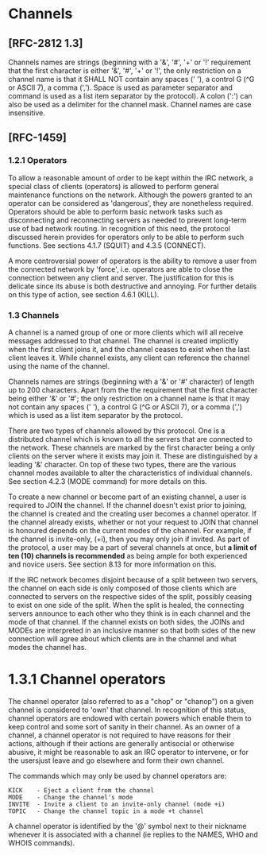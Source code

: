 # Channels 

## [RFC-2812 1.3]

Channels names are strings (beginning with a '&', '#', '+' or '!' requirement that the first character is either '&', '#', '+' or '!', the only restriction on a channel name is that it SHALL NOT contain any spaces (' '), a control G (^G or ASCII 7), a comma (',').  Space is used as parameter separator and command is used as a list item separator by the protocol).  A colon (':') can also be used as a delimiter for the channel mask.  Channel names are case insensitive.

## [RFC-1459]

### 1.2.1 Operators

To allow a reasonable amount of order to be kept within the IRC network, a special class of clients (operators) is allowed to perform general maintenance functions on the network.  Although the powers granted to an operator can be considered as 'dangerous', they are nonetheless required.  Operators should be able to perform basic
network tasks such as disconnecting and reconnecting servers as needed to prevent long-term use of bad network routing.  In recognition of this need, the protocol discussed herein provides for operators only to be able to perform such functions.  See sections 4.1.7 (SQUIT) and 4.3.5 (CONNECT).

A more controversial power of operators is the ability  to  remove  a user  from  the connected network by 'force', i.e. operators are able to close the connection between any client and server.   The justification for  this  is delicate since its abuse is both destructive and annoying.  For further details on this type of
action, see section 4.6.1 (KILL).

### 1.3 Channels

A channel is a named group of one or more clients which will all receive messages addressed to that channel. 
The channel is created implicitly when the first client joins it, and the channel ceases to exist when the last client leaves it.
While channel exists, any client can reference the channel using the name of the channel.

Channels names are strings (beginning with a '&' or '#' character) of length up to 200 characters.  Apart from the the requirement that the first character being either '&' or '#'; the only restriction on a channel name is that it may not contain any spaces (' '), a control G (^G or ASCII 7), or a comma (',') which is used as a list item separator by the protocol.

There are two types of channels allowed by this protocol.  One is a distributed channel which is known to all the servers that are connected to the network. These channels are marked by the first character being a only clients on the server where it exists may join it.  These are distinguished by a leading '&' character.  On top of these two types, there are the various channel modes available to alter the characteristics of individual channels.  See section 4.2.3 (MODE command) for more details on this.

To create a new channel or become part of an existing channel, a user is required to JOIN the channel.  If the channel doesn't exist prior to joining, the channel is created and the creating user becomes a channel operator.  If the channel already exists, whether or not your request to JOIN that channel is honoured depends on the current modes of the channel. For example, if the channel is invite-only, (+i), then you may only join if invited.  As part of the protocol, a user may be a part of several channels at once, but **a limit of ten (10) channels is recommended** as being ample for both experienced and novice users. See section 8.13 for more information on this.

If the IRC network becomes disjoint because of a split between two servers, the channel on each side is only composed of those clients which are connected to servers on the respective sides of the split, possibly ceasing to exist on one side of the split.  When the split is healed, the connecting servers announce to each other who they think is in each channel and the mode of that channel.  If the channel exists on both sides, the JOINs and MODEs are interpreted in an inclusive manner so that both sides of the new connection will agree about which clients are in the channel and what modes the channel has.

# 1.3.1 Channel operators

The channel operator (also referred to as a "chop" or "chanop") on a given channel is considered to 'own' that channel.  In recognition of this status, channel operators are endowed with certain powers which enable them to keep control and some sort of sanity in their channel. As an owner of a channel, a channel operator is not required to have reasons for their actions, although if their actions are generally antisocial or otherwise abusive, it might be reasonable to ask an IRC operator to intervene, or for the usersjust leave and go elsewhere and form their own channel.

The commands which may only be used by channel operators are:

	KICK    - Eject a client from the channel
	MODE    - Change the channel's mode
	INVITE  - Invite a client to an invite-only channel (mode +i)
	TOPIC   - Change the channel topic in a mode +t channel

A channel operator is identified by the '@' symbol next to their nickname whenever it is associated with a channel (ie replies to the NAMES, WHO and WHOIS commands).